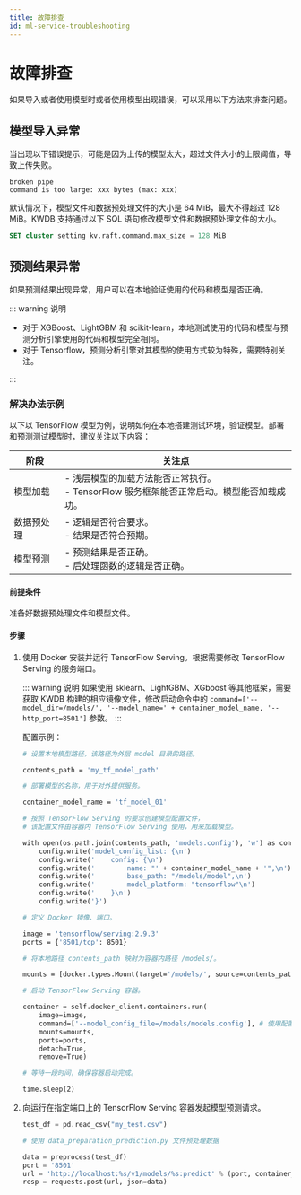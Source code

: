 ```yaml
---
title: 故障排查
id: ml-service-troubleshooting
---
```


# 故障排查

如果导入或者使用模型时或者使用模型出现错误，可以采用以下方法来排查问题。

## 模型导入异常

当出现以下错误提示，可能是因为上传的模型太大，超过文件大小的上限阈值，导致上传失败。

```shell
broken pipe
command is too large: xxx bytes (max: xxx)
```

默认情况下，模型文件和数据预处理文件的大小是 64 MiB，最大不得超过 128 MiB。KWDB 支持通过以下 SQL 语句修改模型文件和数据预处理文件的大小。

```sql
SET cluster setting kv.raft.command.max_size = 128 MiB
```

## 预测结果异常

如果预测结果出现异常，用户可以在本地验证使用的代码和模型是否正确。

::: warning 说明

- 对于 XGBoost、LightGBM 和 scikit-learn，本地测试使用的代码和模型与预测分析引擎使用的代码和模型完全相同。
- 对于 Tensorflow，预测分析引擎对其模型的使用方式较为特殊，需要特别关注。

:::

### 解决办法示例

以下以 TensorFlow 模型为例，说明如何在本地搭建测试环境，验证模型。部署和预测测试模型时，建议关注以下内容：

| 阶段       | 关注点                                                                                  |
| ---------- | --------------------------------------------------------------------------------------- |
| 模型加载   | - 浅层模型的加载方法能否正常执行。<br >- TensorFlow 服务框架能否正常启动。模型能否加载成功。 |
| 数据预处理 | - 逻辑是否符合要求。<br >- 结果是否符合预期。                                                |
| 模型预测   | - 预测结果是否正确。<br >- 后处理函数的逻辑是否正确。                                        |

#### 前提条件

准备好数据预处理文件和模型文件。

#### 步骤

1. 使用 Docker 安装并运行 TensorFlow Serving。根据需要修改 TensorFlow Serving 的服务端口。

    ::: warning 说明
    如果使用 sklearn、LightGBM、XGboost 等其他框架，需要获取 KWDB 构建的相应镜像文件，修改启动命令中的 `command=['--model_dir=/models/', '--model_name=' + container_model_name, '--http_port=8501']` 参数。
    :::

    配置示例：

    ```dockerfile
    # 设置本地模型路径，该路径为外层 model 目录的路径。

    contents_path = 'my_tf_model_path'

    # 部署模型的名称，用于对外提供服务。

    container_model_name = 'tf_model_01'

    # 按照 TensorFlow Serving 的要求创建模型配置文件，
    # 该配置文件由容器内 TensorFlow Serving 使用，用来加载模型。

    with open(os.path.join(contents_path, 'models.config'), 'w') as config:
        config.write('model_config_list: {\n')
        config.write('    config: {\n')
        config.write('        name: "' + container_model_name + '",\n')
        config.write('        base_path: "/models/model",\n') 
        config.write('        model_platform: "tensorflow"\n')
        config.write('    }\n')
        config.write('}')

    # 定义 Docker 镜像、端口。

    image = 'tensorflow/serving:2.9.3' 
    ports = {'8501/tcp': 8501}

    # 将本地路径 contents_path 映射为容器内路径 /models/。

    mounts = [docker.types.Mount(target='/models/', source=contents_path, type='bind', read_only=True)]

    # 启动 TensorFlow Serving 容器。

    container = self.docker_client.containers.run(
        image=image, 
        command=['--model_config_file=/models/models.config'], # 使用配置文件配置模型
        mounts=mounts, 
        ports=ports, 
        detach=True, 
        remove=True)

    # 等待一段时间，确保容器启动完成。

    time.sleep(2)
    ```

2. 向运行在指定端口上的 TensorFlow Serving 容器发起模型预测请求。

    ```python
    test_df = pd.read_csv("my_test.csv")

    # 使用 data_preparation_prediction.py 文件预处理数据

    data = preprocess(test_df)
    port = '8501'
    url = 'http://localhost:%s/v1/models/%s:predict' % (port, container_model_name)
    resp = requests.post(url, json=data)
    ```

